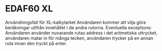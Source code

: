# EDAF60 XL


Användningsfall för XL-kalkylarket
Användaren kommer att vilja göra beräkningar utifrån innehållet i de andra rutorna. 
Eventuella exceptions: Användaren använder nuvarande rutas address i det aritmetiska uttrycket, användaren matar in för många tecken, användaren trycker på en annan ruta innan den tryckt på enter.



